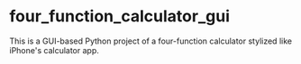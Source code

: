 # four_function_calculator_gui
This is a GUI-based Python project of a four-function calculator stylized like iPhone's calculator app.
